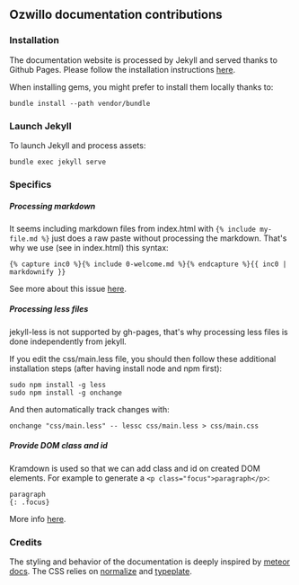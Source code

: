 ## Ozwillo documentation contributions

### Installation

The documentation website is processed by Jekyll and served thanks to Github Pages. Please follow the installation instructions [here](https://help.github.com/articles/using-jekyll-with-pages/).

When installing gems, you might prefer to install them locally thanks to:
```
bundle install --path vendor/bundle
```

### Launch Jekyll

To launch Jekyll and process assets:
```
bundle exec jekyll serve
```

### Specifics

##### Processing markdown

It seems including markdown files from index.html with `{% include my-file.md %}` just does a raw paste without processing the markdown. That's why we use (see in index.html) this syntax:
```
{% capture inc0 %}{% include 0-welcome.md %}{% endcapture %}{{ inc0 | markdownify }}
```

See more about this issue [here](https://github.com/jekyll/jekyll/issues/1303).

##### Processing less files

jekyll-less is not supported by gh-pages, that's why processing less files is done independently from jekyll.

If you edit the css/main.less file, you should then follow these additional installation steps (after having install node and npm first):
```
sudo npm install -g less
sudo npm install -g onchange
```

And then automatically track changes with:
```
onchange "css/main.less" -- lessc css/main.less > css/main.css
```

##### Provide DOM class and id

Kramdown is used so that we can add class and id on created DOM elements. For example to generate a `<p class="focus">paragraph</p>`:
```
paragraph
{: .focus}
```

More info [here](http://kramdown.gettalong.org/quickref.html#block-attributes).

### Credits

The styling and behavior of the documentation is deeply inspired by [meteor docs](http://docs.meteor.com/). The CSS relies on [normalize](git.io/normalize) and [typeplate](http://typeplate.com).